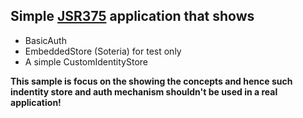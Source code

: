 ## Simple [JSR375](https://jcp.org/en/jsr/detail?id=375) application that shows
* BasicAuth
* EmbeddedStore (Soteria) for test only
* A simple CustomIdentityStore

**This sample is focus on the showing the concepts and hence such indentity store and auth mechanism shouldn't be used in a real application!**
